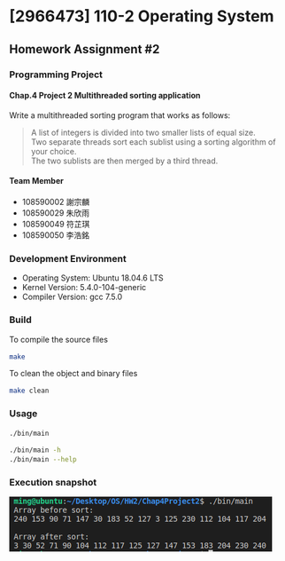 # [2966473] 110-2 Operating System

## Homework Assignment #2

### Programming Project

#### Chap.4 Project 2 Multithreaded sorting application

Write a multithreaded sorting program that works as follows:
> A list of integers is divided into two smaller lists of equal size.  
> Two separate threads sort each sublist using a sorting algorithm of your choice.  
> The two sublists are then merged by a third thread.

#### Team Member

- 108590002 謝宗麟
- 108590029 朱欣雨
- 108590049 符芷琪
- 108590050 李浩銘

### Development Environment

- Operating System: Ubuntu 18.04.6 LTS
- Kernel Version: 5.4.0-104-generic
- Compiler Version: gcc 7.5.0

### Build

To compile the source files

```bash
make
```

To clean the object and binary files

```bash
make clean
```

### Usage

```bash
./bin/main
```

```bash
./bin/main -h
./bin/main --help
```

### Execution snapshot

![img](./doc/execute.png)